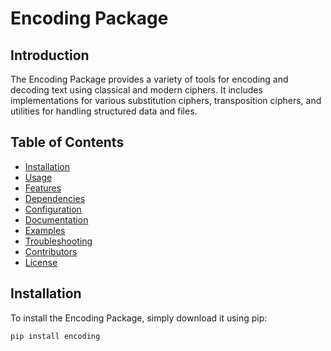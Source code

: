 # Encoding Package

## Introduction

The Encoding Package provides a variety of tools for encoding and decoding text using classical and modern ciphers. It includes implementations for various substitution ciphers, transposition ciphers, and utilities for handling structured data and files.

## Table of Contents

- [Installation](#installation)
- [Usage](#usage)
- [Features](#features)
- [Dependencies](#dependencies)
- [Configuration](#configuration)
- [Documentation](#documentation)
- [Examples](#examples)
- [Troubleshooting](#troubleshooting)
- [Contributors](#contributors)
- [License](#license)

## Installation

To install the Encoding Package, simply download it using pip:

```bash
pip install encoding
```

## 
